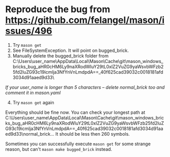 # Reproduce the bug from https://github.com/felangel/mason/issues/496

1. Try ```mason get```
2. See FileSystemException. It will point on bugged_brick.
3. Manually delete the bugged_brick folder from C:\Users\user_name\AppData\Local\Mason\Cache\git\mason_windows_bricks_bug_aHR0cHM6Ly9naXRodWIuY29tL0xlZ2VuZG9yaWsvbWFzb25fd2luZG93c19icmlja3NfYnVnLmdpdA==_40f625cad39032c0018181afd3034d91aaed9d33\

*If your user_name is longer than 5 characters – delete normal_brick too and comment it in mason.yaml*

4. Try ```mason get``` again

Everything should be fine now. You can check your longest path at C:\Users\user_name\AppData\Local\Mason\Cache\git\mason_windows_bricks_bug_aHR0cHM6Ly9naXRodWIuY29tL0xlZ2VuZG9yaWsvbWFzb25fd2luZG93c19icmlja3NfYnVnLmdpdA==_40f625cad39032c0018181afd3034d91aaed9d33\normal_brick\...
It should be less then 260 symbols.

Sometimes you can successfully execute ```mason get``` for some strange reason, but can't ```mason make bugged_brick``` instead.


